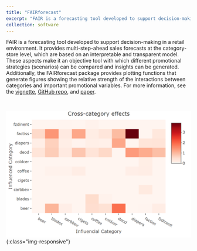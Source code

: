 ```yaml
---
title: "FAIRforecast"
excerpt: "FAIR is a forecasting tool developed to support decision-making in a retail environment. Click on the title to read more. <br/><img src='/images/FAIR.png' width = '500'>"
collection: software
---
```


FAIR is a forecasting tool developed to support decision-making in a retail environment.
It provides multi-step-ahead sales forecasts at the category-store level, which are based on an interpretable and transparent model.
These aspects make it an objective tool with which different promotional strategies (scenarios) can be compared and insights can be generated.
Additionally, the FAIRforecast package provides plotting functions that generate figures showing the relative strength of the interactions between
categories and important promotional variables. For more information, see the [vignette](https://rgurlek.github.io/FAIRforecast/),
[GitHub repo](https://github.com/rgurlek/FAIRforecast), and [paper](https://www.sciencedirect.com/science/article/abs/pii/S0169207020300200).

<br/>

![](/images/FAIR.png){:class="img-responsive"}